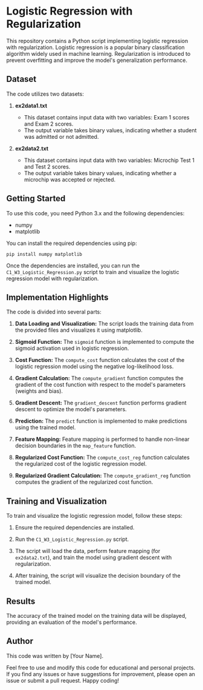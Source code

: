 # Logistic Regression with Regularization

This repository contains a Python script implementing logistic regression with regularization. Logistic regression is a popular binary classification algorithm widely used in machine learning. Regularization is introduced to prevent overfitting and improve the model's generalization performance.

## Dataset

The code utilizes two datasets:

1. **ex2data1.txt**
   - This dataset contains input data with two variables: Exam 1 scores and Exam 2 scores.
   - The output variable takes binary values, indicating whether a student was admitted or not admitted.

2. **ex2data2.txt**
   - This dataset contains input data with two variables: Microchip Test 1 and Test 2 scores.
   - The output variable takes binary values, indicating whether a microchip was accepted or rejected.

## Getting Started

To use this code, you need Python 3.x and the following dependencies:

- numpy
- matplotlib

You can install the required dependencies using pip:

```
pip install numpy matplotlib
```

Once the dependencies are installed, you can run the `C1_W3_Logistic_Regression.py` script to train and visualize the logistic regression model with regularization.

## Implementation Highlights

The code is divided into several parts:

1. **Data Loading and Visualization:** The script loads the training data from the provided files and visualizes it using matplotlib.

2. **Sigmoid Function:** The `sigmoid` function is implemented to compute the sigmoid activation used in logistic regression.

3. **Cost Function:** The `compute_cost` function calculates the cost of the logistic regression model using the negative log-likelihood loss.

4. **Gradient Calculation:** The `compute_gradient` function computes the gradient of the cost function with respect to the model's parameters (weights and bias).

5. **Gradient Descent:** The `gradient_descent` function performs gradient descent to optimize the model's parameters.

6. **Prediction:** The `predict` function is implemented to make predictions using the trained model.

7. **Feature Mapping:** Feature mapping is performed to handle non-linear decision boundaries in the `map_feature` function.

8. **Regularized Cost Function:** The `compute_cost_reg` function calculates the regularized cost of the logistic regression model.

9. **Regularized Gradient Calculation:** The `compute_gradient_reg` function computes the gradient of the regularized cost function.

## Training and Visualization

To train and visualize the logistic regression model, follow these steps:

1. Ensure the required dependencies are installed.

2. Run the `C1_W3_Logistic_Regression.py` script.

3. The script will load the data, perform feature mapping (for `ex2data2.txt`), and train the model using gradient descent with regularization.

4. After training, the script will visualize the decision boundary of the trained model.

## Results

The accuracy of the trained model on the training data will be displayed, providing an evaluation of the model's performance.

## Author

This code was written by [Your Name].

Feel free to use and modify this code for educational and personal projects. If you find any issues or have suggestions for improvement, please open an issue or submit a pull request. Happy coding!
